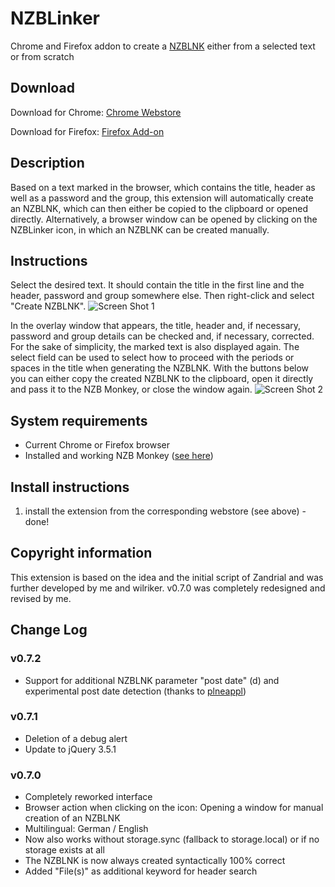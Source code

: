 # NZBLinker
Chrome and Firefox addon to create a [NZBLNK](https://nzblnk.info) either from a selected text or from scratch

## Download
Download for Chrome: [Chrome Webstore](https://chrome.google.com/webstore/detail/nzblinker/podpddhcepkggomgplkpkdhehckkllab)

Download for Firefox: [Firefox Add-on](https://addons.mozilla.org/de/firefox/addon/nzblinker/)

## Description
Based on a text marked in the browser, which contains the title, header as well as a password and the group, this extension will automatically create an NZBLNK, which can then either be copied to the clipboard or opened directly.
Alternatively, a browser window can be opened by clicking on the NZBLinker icon, in which an NZBLNK can be created manually.

## Instructions
Select the desired text. It should contain the title in the first line and the header, password and group somewhere else.
Then right-click and select "Create NZBLNK".
![Screen Shot 1](https://github.com/Tensai75/NZBLinker/raw/master/screenshots/NZBLinker1.jpg)

In the overlay window that appears, the title, header and, if necessary, password and group details can be checked and, if necessary, corrected. For the sake of simplicity, the marked text is also displayed again.
The select field can be used to select how to proceed with the periods or spaces in the title when generating the NZBLNK.
With the buttons below you can either copy the created NZBLNK to the clipboard, open it directly and pass it to the NZB Monkey, or close the window again.
![Screen Shot 2](https://github.com/Tensai75/NZBLinker/raw/master/screenshots/NZBLinker2.jpg)

## System requirements
* Current Chrome or Firefox browser
* Installed and working NZB Monkey ([see here](https://nzblnk.info/nzb-monkey/))

## Install instructions
1. install the extension from the corresponding webstore (see above) - done!

## Copyright information
This extension is based on the idea and the initial script of Zandrial and was further developed by me and wilriker.
v0.7.0 was completely redesigned and revised by me.

## Change Log
### v0.7.2
* Support for additional NZBLNK parameter "post date" (d) and experimental post date detection (thanks to [plneappl](https://github.com/plneappl))

### v0.7.1
* Deletion of a debug alert
* Update to jQuery 3.5.1

### v0.7.0
* Completely reworked interface
* Browser action when clicking on the icon: Opening a window for manual creation of an NZBLNK
* Multilingual: German / English
* Now also works without storage.sync (fallback to storage.local) or if no storage exists at all
* The NZBLNK is now always created syntactically 100% correct
* Added "File(s)" as additional keyword for header search
